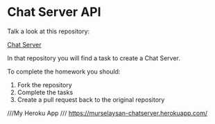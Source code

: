# Chat Server API 

Talk a look at this repository:

[Chat Server](https://github.com/CodeYourFuture/node-challenge-chat-server)

In that repository you will find a task to create a Chat Server.

To complete the homework you should:

1. Fork the repository
2. Complete the tasks
3. Create a pull request back to the original repository

///My Heroku App ///
https://murselaysan-chatserver.herokuapp.com/